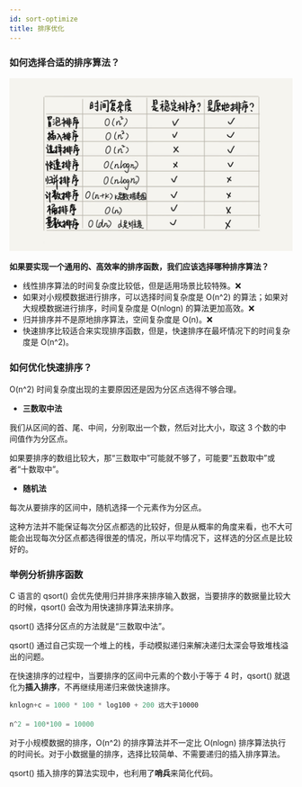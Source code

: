 ```yaml
---
id: sort-optimize
title: 排序优化
---
```


### 如何选择合适的排序算法？

![imgs/1f6ef7e0a5365d6e9d68f0ccc71755fd.jpg](imgs/1f6ef7e0a5365d6e9d68f0ccc71755fd.jpg)

**如果要实现一个通用的、高效率的排序函数，我们应该选择哪种排序算法？**

- 线性排序算法的时间复杂度比较低，但是适用场景比较特殊。❌
- 如果对小规模数据进行排序，可以选择时间复杂度是 O(n^2) 的算法；如果对大规模数据进行排序，时间复杂度是 O(nlogn) 的算法更加高效。❌
- 归并排序并不是原地排序算法，空间复杂度是 O(n)。❌
- 快速排序比较适合来实现排序函数，但是，快速排序在最坏情况下的时间复杂度是 O(n^2)。

### 如何优化快速排序？

O(n^2) 时间复杂度出现的主要原因还是因为分区点选得不够合理。

- **三数取中法**

我们从区间的首、尾、中间，分别取出一个数，然后对比大小，取这 3 个数的中间值作为分区点。

如果要排序的数组比较大，那“三数取中”可能就不够了，可能要“五数取中”或者“十数取中”。

- **随机法**

每次从要排序的区间中，随机选择一个元素作为分区点。

这种方法并不能保证每次分区点都选的比较好，但是从概率的角度来看，也不大可能会出现每次分区点都选得很差的情况，所以平均情况下，这样选的分区点是比较好的。

### 举例分析排序函数

C 语言的 qsort() 会优先使用归并排序来排序输入数据，当要排序的数据量比较大的时候，qsort() 会改为用快速排序算法来排序。

qsort() 选择分区点的方法就是“三数取中法”。

qsort() 通过自己实现一个堆上的栈，手动模拟递归来解决递归太深会导致堆栈溢出的问题。

在快速排序的过程中，当要排序的区间中元素的个数小于等于 4 时，qsort() 就退化为**插入排序**，不再继续用递归来做快速排序。

```jsx
knlogn+c = 1000 * 100 * log100 + 200 远大于10000

n^2 = 100*100 = 10000
```

对于小规模数据的排序，O(n^2) 的排序算法并不一定比 O(nlogn) 排序算法执行的时间长。对于小数据量的排序，选择比较简单、不需要递归的插入排序算法。

qsort() 插入排序的算法实现中，也利用了**哨兵**来简化代码。